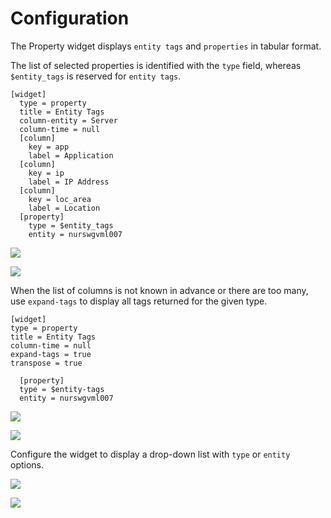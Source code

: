 # Configuration

The Property widget displays `entity tags` and `properties` in tabular format.

The list of selected properties is identified with the `type` field, whereas `$entity_tags` is reserved for `entity tags`.

```ls
[widget]
  type = property
  title = Entity Tags
  column-entity = Server
  column-time = null
  [column]
    key = app
    label = Application
  [column]
    key = ip
    label = IP Address
  [column]
    key = loc_area
    label = Location
  [property]
    type = $entity_tags
    entity = nurswgvml007
```

![](./images/configuration.png)

[![](./images/button.png)](https://apps.axibase.com/chartlab/aeec99b1/2)

When the list of columns is not known in advance or there are too many, use `expand-tags` to display all tags returned for the given type.

```ls
[widget]
type = property
title = Entity Tags
column-time = null
expand-tags = true
transpose = true

  [property]
  type = $entity-tags
  entity = nurswgvml007
```

![](./images/configuration1.png)

[![](./images/button.png)](https://apps.axibase.com/chartlab/6d918310/1)

Configure the widget to display a drop-down list with `type` or `entity` options.

![](./images/configuration3.png)

[![](./images/button.png)](https://apps.axibase.com/chartlab/6d918310/5/)